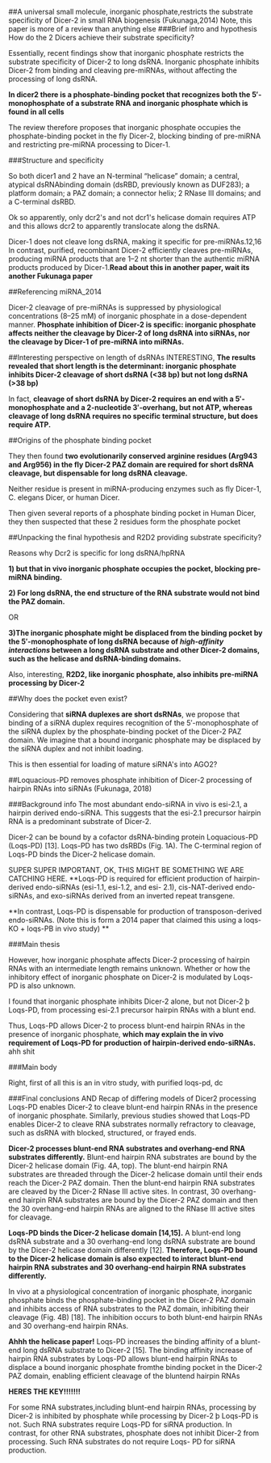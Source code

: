 ##A universal small molecule, inorganic phosphate,restricts the substrate specificity of Dicer-2 in small RNA biogenesis (Fukunaga,2014)
Note, this paper is more of a review than anything else 
###Brief intro and hypothesis
How do the 2 Dicers achieve their substrate specificity?

Essentially, recent findings show that inorganic phosphate restricts the substrate specificity of Dicer-2 to long dsRNA. Inorganic phosphate inhibits Dicer-2 from binding
and cleaving pre-miRNAs, without affecting the processing of long dsRNA. 

**In dicer2 there is a phosphate-binding pocket that recognizes both the 5′-monophosphate of a substrate RNA and inorganic phosphate which is found in all cells**

The review therefore proposes that inorganic phosphate occupies the phosphate-binding pocket in the fly Dicer-2, blocking binding of pre-miRNA and restricting pre-miRNA processing to Dicer-1.


###Structure and specificity  

So both dicer1 and 2 have an N-terminal “helicase”
domain; a central, atypical dsRNAbinding
domain (dsRBD, previously
known as DUF283); a platform domain; a
PAZ domain; a connector helix; 2 RNase
III domains; and a C-terminal dsRBD.


Ok so apparently, only dcr2's and not dcr1's helicase domain requires ATP and this allows dcr2 to apparently translocate along the dsRNA.

Dicer-1 does not cleave long dsRNA,
making it specific for pre-miRNAs.12,16 In
contrast, purified, recombinant Dicer-2
efficiently cleaves pre-miRNAs, producing
miRNA products that are 1–2 nt shorter
than the authentic miRNA products produced
by Dicer-1.**Read about this in another paper, wait its another Fukunaga paper**


##Referencing miRNA_2014

Dicer-2 cleavage of pre-miRNAs is suppressed
by physiological concentrations
(8–25 mM) of inorganic phosphate in a
dose-dependent manner. **Phosphate inhibition
of Dicer-2 is specific: inorganic
phosphate affects neither the cleavage by
Dicer-2 of long dsRNA into siRNAs, nor
the cleavage by Dicer-1 of pre-miRNA into
miRNAs.**


##Interesting perspective on length of dsRNAs 
INTERESTING, **The results revealed that short
length is the determinant: inorganic phosphate
inhibits Dicer-2 cleavage of short
dsRNA (<38 bp) but not long dsRNA (>38
bp)**

In fact, **cleavage of
short dsRNA by Dicer-2 requires an end
with a 5′-monophosphate and a 2-nucleotide
3′-overhang, but not ATP, whereas
cleavage of long dsRNA requires no specific
terminal structure, but does require
ATP.**


##Origins of the phosphate binding pocket 

They then found **two evolutionarily
conserved arginine residues (Arg943 and Arg956) in the fly Dicer-2 PAZ domain
are required for short dsRNA cleavage, but dispensable for long dsRNA cleavage.**

Neither residue is present in miRNA-producing enzymes such
as fly Dicer-1, C. elegans Dicer, or human Dicer.

Then given several reports of a phosphate binding pocket in Human Dicer, they then suspected that these 2 residues form the phosphate pocket


##Unpacking the final hypothesis and R2D2 providing substrate specificity?

Reasons why Dcr2 is specific for long dsRNA/hpRNA 

**1) but that in vivo
inorganic phosphate occupies the pocket, blocking pre-miRNA binding.**


**2) For long dsRNA, the end structure of the RNA
substrate would not bind the PAZ domain.**

OR

**3)The inorganic phosphate might be displaced from the binding pocket by the 5′-monophosphate of long dsRNA because of *high-affinity interactions*
between a long dsRNA substrate and other Dicer-2 domains, such as the helicase and dsRNA-binding domains.**


Also, interesting, **R2D2, like inorganic phosphate,
also inhibits pre-miRNA processing by
Dicer-2**


##Why does the pocket even exist? 

Considering that **siRNA duplexes are
short dsRNAs**, 
we propose that binding of a siRNA duplex requires recognition of the 5′-monophosphate of the siRNA duplex by the phosphate-binding pocket of the Dicer-2 PAZ domain. 
We imagine that a bound inorganic phosphate may be displaced by the siRNA duplex and not
inhibit loading.

This is then essential for loading of mature siRNA's into AGO2? 



##Loquacious-PD removes phosphate inhibition of Dicer-2 processing of hairpin RNAs into siRNAs (Fukunaga, 2018) 

###Background info 
The most abundant endo-siRNA in vivo is esi-2.1, a hairpin 	derived
endo-siRNA. This suggests that the esi-2.1 precursor
hairpin RNA is a predominant substrate of Dicer-2.

Dicer-2 can be bound by a cofactor dsRNA-binding protein
Loquacious-PD (Loqs-PD) [13]. Loqs-PD has two dsRBDs (Fig. 1A).
The C-terminal region of Loqs-PD binds the Dicer-2 helicase
domain.

SUPER SUPER IMPORTANT, OK, THIS MIGHT BE SOMETHING WE ARE CATCHING HERE.
**Loqs-PD is required for efficient
production of hairpin-derived endo-siRNAs (esi-1.1, esi-1.2, and esi-
2.1), cis-NAT-derived endo-siRNAs, and exo-siRNAs derived from an
inverted repeat transgene.

**In contrast, Loqs-PD is dispensable
for production of transposon-derived endo-siRNAs. (Note this is form a 2014 paper that claimed this using a loqs-KO + loqs-PB in vivo study) **

###Main thesis

However, how inorganic
phosphate affects Dicer-2 processing of hairpin RNAs with an intermediate
length remains unknown. Whether or how the inhibitory
effect of inorganic phosphate on Dicer-2 is modulated by Loqs-
PD is also unknown. 

I found that inorganic phosphate inhibits Dicer-2 alone, but not
Dicer-2 þ Loqs-PD, from processing esi-2.1 precursor hairpin RNAs
with a blunt end.

Thus, Loqs-PD allows Dicer-2 to process blunt-end
hairpin RNAs in the presence of inorganic phosphate,  **which may
explain the in vivo requirement of Loqs-PD for production of
hairpin-derived endo-siRNAs.** ahh shit 

###Main body 

Right, first of all this is an in vitro study, with purified loqs-pd, dc


###Final conclusions AND Recap of differing models of Dicer2 processing
Loqs-PD enables Dicer-2 to cleave
blunt-end hairpin RNAs in the presence of inorganic phosphate.
Similarly, previous studies showed that Loqs-PD enables Dicer-2 to
cleave RNA substrates normally refractory to cleavage, such as
dsRNA with blocked, structured, or frayed ends.

**Dicer-2 processes blunt-end RNA substrates and overhang-end RNA substrates
differently.** Blunt-end hairpin RNA substrates are
bound by the Dicer-2 helicase domain (Fig. 4A, top). The blunt-end
hairpin RNA substrates are threaded through the Dicer-2 helicase
domain until their ends reach the Dicer-2 PAZ domain. Then the
blunt-end hairpin RNA substrates are cleaved by the Dicer-2 RNase
III active sites. In contrast, 30 overhang-end hairpin RNA substrates
are bound by the Dicer-2 PAZ domain and then the 30 overhang-end
hairpin RNAs are aligned to the RNase III active sites for cleavage.

**Loqs-PD binds the Dicer-2 helicase domain [14,15].** A blunt-end
long dsRNA substrate and a 30 overhang-end long dsRNA substrate
are bound by the Dicer-2 helicase domain differently [12]. **Therefore,
Loqs-PD bound to the Dicer-2 helicase domain is also expected
to interact blunt-end hairpin RNA substrates and 30 overhang-end
hairpin RNA substrates differently.**

In vivo at a physiological concentration of inorganic phosphate,
inorganic phosphate binds the phosphate-binding pocket in the
Dicer-2 PAZ domain and inhibits access of RNA substrates to the
PAZ domain, inhibiting their cleavage (Fig. 4B) [18]. The inhibition
occurs to both blunt-end hairpin RNAs and 30 overhang-end hairpin
RNAs.

**Ahhh the helicase paper!** Loqs-PD increases the binding affinity of a blunt-end long
dsRNA substrate to Dicer-2 [15]. The binding affinity increase of
hairpin RNA substrates by Loqs-PD allows blunt-end hairpin RNAs
to displace a bound inorganic phosphate fromthe binding pocket in
the Dicer-2 PAZ domain, enabling efficient cleavage of the bluntend
hairpin RNAs

**HERES THE KEY!!!!!!!**

For some RNA substrates,including blunt-end hairpin RNAs, processing by Dicer-2 is inhibited
by phosphate while processing by Dicer-2 þ Loqs-PD is not.
Such RNA substrates require Loqs-PD for siRNA production. In
contrast, for other RNA substrates, phosphate does not inhibit
Dicer-2 from processing. Such RNA substrates do not require Loqs-
PD for siRNA production.